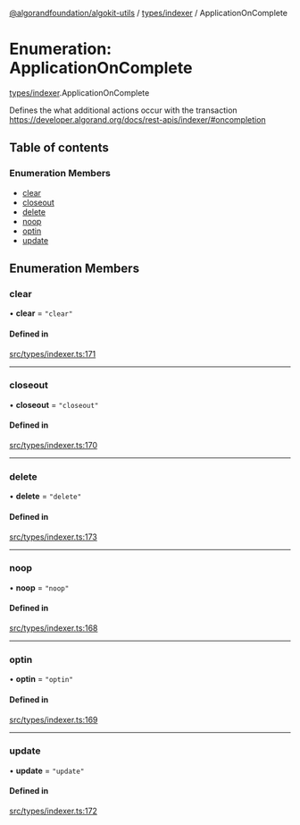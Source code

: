 [@algorandfoundation/algokit-utils](../README.md) / [types/indexer](../modules/types_indexer.md) / ApplicationOnComplete

# Enumeration: ApplicationOnComplete

[types/indexer](../modules/types_indexer.md).ApplicationOnComplete

Defines the what additional actions occur with the transaction https://developer.algorand.org/docs/rest-apis/indexer/#oncompletion

## Table of contents

### Enumeration Members

- [clear](types_indexer.ApplicationOnComplete.md#clear)
- [closeout](types_indexer.ApplicationOnComplete.md#closeout)
- [delete](types_indexer.ApplicationOnComplete.md#delete)
- [noop](types_indexer.ApplicationOnComplete.md#noop)
- [optin](types_indexer.ApplicationOnComplete.md#optin)
- [update](types_indexer.ApplicationOnComplete.md#update)

## Enumeration Members

### clear

• **clear** = ``"clear"``

#### Defined in

[src/types/indexer.ts:171](https://github.com/lempira/algokit-utils-ts/blob/main/src/types/indexer.ts#L171)

___

### closeout

• **closeout** = ``"closeout"``

#### Defined in

[src/types/indexer.ts:170](https://github.com/lempira/algokit-utils-ts/blob/main/src/types/indexer.ts#L170)

___

### delete

• **delete** = ``"delete"``

#### Defined in

[src/types/indexer.ts:173](https://github.com/lempira/algokit-utils-ts/blob/main/src/types/indexer.ts#L173)

___

### noop

• **noop** = ``"noop"``

#### Defined in

[src/types/indexer.ts:168](https://github.com/lempira/algokit-utils-ts/blob/main/src/types/indexer.ts#L168)

___

### optin

• **optin** = ``"optin"``

#### Defined in

[src/types/indexer.ts:169](https://github.com/lempira/algokit-utils-ts/blob/main/src/types/indexer.ts#L169)

___

### update

• **update** = ``"update"``

#### Defined in

[src/types/indexer.ts:172](https://github.com/lempira/algokit-utils-ts/blob/main/src/types/indexer.ts#L172)
